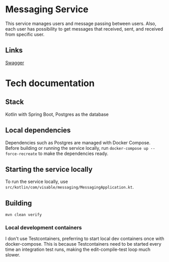 # Messaging Service

This service manages users and message passing between users. Also, each user has possibility to get messages that
received, sent, and received from specific user.

## Links

[Swagger](http://localhost:8080/swagger-ui/index.html)

# Tech documentation

## Stack

Kotlin with Spring Boot, Postgres as the database

## Local dependencies

Dependencies such as Postgres are managed with Docker Compose.
Before building or running the service locally, run `docker-compose up --force-recreate` to make the dependencies ready.

## Starting the service locally

To run the service locally, use `src/kotlin/com/visable/messaging/MessagingApplication.kt`.

## Building

```
mvn clean verify
```
### Local development containers

I don't use Testcontainers, preferring to start local dev containers once with docker-compose.
This is because Testcontainers need to be started every time an integration test runs, making the edit-compile-test loop much slower.
